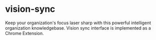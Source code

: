 # vision-sync
Keep your organization's focus laser sharp with this powerful intelligent organization knowledgebase. Vision sync interface is implemented as a Chrome Extension.
